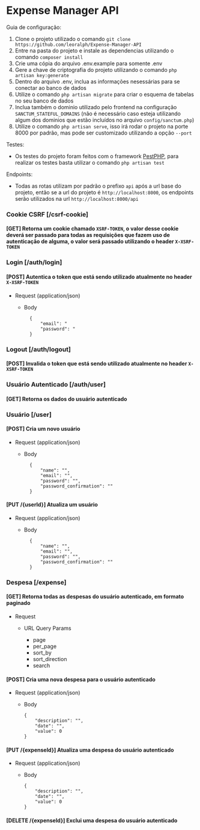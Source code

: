 # Expense Manager API

Guia de configuração:

1. Clone o projeto utilizado o comando `git clone https://github.com/leoralph/Expense-Manager-API`
2. Entre na pasta do projeto e instale as dependencias utilizando o comando `composer install`
3. Crie uma cópia do arquivo .env.example para somente .env
4. Gere a chave de criptografia do projeto utilizando o comando `php artisan key:generate`
5. Dentro do arquivo .env, inclua as informações nesessárias para se conectar ao banco de dados
6. Utilize o comando `php artisan migrate` para criar o esquema de tabelas no seu banco de dados
7. Inclua também o dominio utilizado pelo frontend na configuração `SANCTUM_STATEFUL_DOMAINS` (não é necessário caso esteja utilizando algum dos dominios que estão incluídos no arquivo `config/sanctum.php`)
8. Utilize o comando `php artisan serve`, isso irá rodar o projeto na porte 8000 por padrão, mas pode ser customizado utilizando a opção `--port`

Testes:

-   Os testes do projeto foram feitos com o framework [PestPHP](https://pestphp.com/), para realizar os testes basta utilizar o comando `php artisan test`

Endpoints:

-   Todas as rotas utilizam por padrão o prefixo `api` após a url base do projeto, então se a url do projeto é `http://localhost:8000`, os endpoints serão utilizados na url `http://localhost:8000/api`

### Cookie CSRF [/csrf-cookie]

#### [GET] Retorna um cookie chamado `XSRF-TOKEN`, o valor desse cookie deverá ser passado para todas as requisições que fazem uso de autenticação de alguma, o valor será passado utilizando o header `X-XSRF-TOKEN`

### Login [/auth/login]

#### [POST] Autentica o token que está sendo utilizado atualmente no header `X-XSRF-TOKEN`

-   Request (application/json)

    -   Body

              {
                  "email": "
                  "password": "
              }

### Logout [/auth/logout]

#### [POST] Invalida o token que está sendo utilizado atualmente no header `X-XSRF-TOKEN`

### Usuário Autenticado [/auth/user]

#### [GET] Retorna os dados do usuário autenticado

### Usuário [/user]

#### [POST] Cria um novo usuário

-   Request (application/json)

    -   Body

              {
                  "name": "",
                  "email": "",
                  "password": "",
                  "password_confirmation": ""
              }

#### [PUT /{userId}] Atualiza um usuário

-   Request (application/json)

    -   Body

              {
                  "name": "",
                  "email": "",
                  "password": "",
                  "password_confirmation": ""
              }

### Despesa [/expense]

#### [GET] Retorna todas as despesas do usuário autenticado, em formato paginado

- Request

    - URL Query Params

        - page
        - per_page
        - sort_by
        - sort_direction
        - search

#### [POST] Cria uma nova despesa para o usuário autenticado

- Request (application/json)

    -   Body

            {
                "description": "",
                "date": "",
                "value": 0
            }

#### [PUT /{expenseId}] Atualiza uma despesa do usuário autenticado

- Request (application/json)

    -   Body

            {
                "description": "",
                "date": "",
                "value": 0
            }

#### [DELETE /{expenseId}] Exclui uma despesa do usuário autenticado
